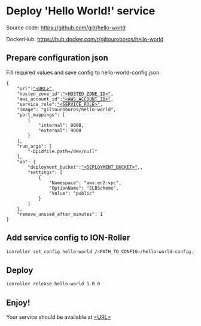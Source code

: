 # Deploy 'Hello World!' service 

Source code: https://github.com/gilt/hello-world

DockerHub: https://hub.docker.com/r/giltouroboros/hello-world

## Prepare configuration json

Fill required values and save config to hello-world-config.json.

<pre><code>{
    "url":<a href ="deployingServices.md#decide-on-the-domain-for-your-service">"&lt;URL&gt;"</a>, 
    "hosted_zone_id":<a href ="deployingServices.md#decide-on-the-domain-for-your-service">"&lt;HOSTED_ZONE_ID&gt;"</a>,
    "aws_account_id":<a href ="deployingServices.mdgettingStarted.md#prepare-aws-account">"&lt;AWS_ACCOUNT_ID&gt;"</a>,
    "service_role":<a href ="deployingServices.md#create-service_name-role">"&lt;SERVICE_ROLE&gt;"</a>,
    "image": "giltouroboros/hello-world",
    "port_mappings": [
        {
            "internal": 9000,
            "external": 9000
        }
    ],
    "run_args": [
        "-Dpidfile.path=/dev/null"
    ],
    "eb": {
        "deployment_bucket":<a href ="deployingServices.md#create-s3-deployment-bucket">"&lt;DEPLOYMENT_BUCKET&gt;"</a>,,
        "settings": [
            {
                "Namespace": "aws:ec2:vpc",
                "OptionName": "ELBScheme",
                "Value": "public"
            }
        ]
    },
    "remove_unused_after_minutes": 1
}</code></pre>

## Add service config to ION-Roller

```bash
ionroller set_config hello-world /<PATH_TO_CONFIG>/hello-world-config.json.json
```

## Deploy

```bash
ionroller release hello-world 1.0.0
```

## Enjoy!

Your service should be available at <a href ="deployingServices.md#decide-on-the-domain-for-your-service">&lt;URL&gt;</a>
